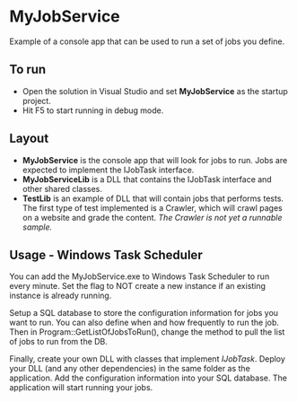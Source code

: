 # MyJobService
Example of a console app that can be used to run a set of jobs you define.

## To run
* Open the solution in Visual Studio and set __MyJobService__ as the startup project.
* Hit F5 to start running in debug mode.

## Layout
* __MyJobService__ is the console app that will look for jobs to run.  Jobs are expected to implement the IJobTask interface.
* __MyJobServiceLib__ is a DLL that contains the IJobTask interface and other shared classes.
* __TestLib__ is an example of DLL that will contain jobs that performs tests.  The first type of test implemented is a Crawler, which will crawl pages on a website and grade the content.  _The Crawler is not yet a runnable sample._

## Usage - Windows Task Scheduler
You can add the MyJobService.exe to Windows Task Scheduler to run every minute.  Set the flag to NOT create a new instance if an existing instance is already running.

Setup a SQL database to store the configuration information for jobs you want to run.  You can also define when and how frequently to run the job.  Then in Program::GetListOfJobsToRun(), change the method to pull the list of jobs to run from the DB.

Finally, create your own DLL with classes that implement _IJobTask_.  Deploy your DLL (and any other dependencies) in the same folder as the application.  Add the configuration information into your SQL database.  The application will start running your jobs.



